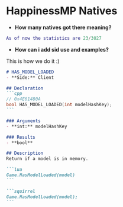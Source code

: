 # HappinessMP Natives
- **How many natives got there meaning?**
```lua
As of now the statistics are 23/3027
```
- **How can i add sid use and examples?**
  
This is how we do it :)
````md
# HAS_MODEL_LOADED
- **Side:** Client

## Declaration
```cpp
// 0x4E61480A
bool HAS_MODEL_LOADED(int modelHashKey);
```

### Arguments
- **int:** modelHashKey

### Results
- **bool**

## Description
Return if a model is in memory.

```lua
Game.HasModelLoaded(model)
```

```squirrel
Game.HasModelLoaded(model);
```
````
